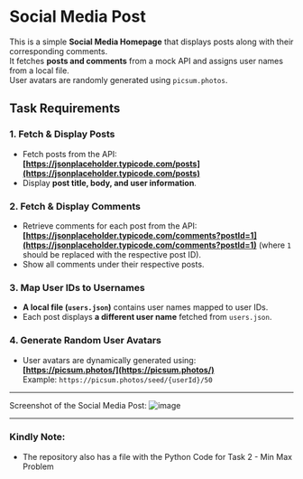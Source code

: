# Social Media Post

This is a simple **Social Media Homepage** that displays posts along with their corresponding comments.  
It fetches **posts and comments** from a mock API and assigns user names from a local file.  
User avatars are randomly generated using `picsum.photos`.

## Task Requirements

### 1️. Fetch & Display Posts
- Fetch posts from the API:  
  **[https://jsonplaceholder.typicode.com/posts](https://jsonplaceholder.typicode.com/posts)**
- Display **post title, body, and user information**.

### 2️. Fetch & Display Comments
- Retrieve comments for each post from the API:  
  **[https://jsonplaceholder.typicode.com/comments?postId=1](https://jsonplaceholder.typicode.com/comments?postId=1)**
  (where `1` should be replaced with the respective post ID).
- Show all comments under their respective posts.

### 3️. Map User IDs to Usernames
- **A local file (`users.json`)** contains user names mapped to user IDs.
- Each post displays **a different user name** fetched from `users.json`.

### 4. Generate Random User Avatars
- User avatars are dynamically generated using:  
  **[https://picsum.photos/](https://picsum.photos/)**  
  Example: `https://picsum.photos/seed/{userId}/50`


---


Screenshot of the Social Media Post:
![image](https://github.com/user-attachments/assets/0863bf5b-9334-403b-9165-52441e18afac)


---

### Kindly Note:
- The repository also has a file with the Python Code for Task 2 - Min Max Problem 
